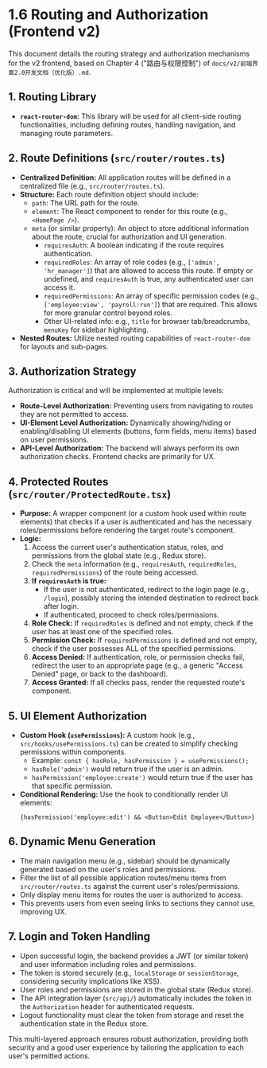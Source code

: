 # 1.6 Routing and Authorization (Frontend v2)

This document details the routing strategy and authorization mechanisms for the v2 frontend, based on Chapter 4 ("路由与权限控制") of `docs/v2/前端界面2.0开发文档（优化版）.md`.

## 1. Routing Library

*   **`react-router-dom`:** This library will be used for all client-side routing functionalities, including defining routes, handling navigation, and managing route parameters.

## 2. Route Definitions (`src/router/routes.ts`)

*   **Centralized Definition:** All application routes will be defined in a centralized file (e.g., `src/router/routes.ts`).
*   **Structure:** Each route definition object should include:
    *   `path`: The URL path for the route.
    *   `element`: The React component to render for this route (e.g., `<HomePage />`).
    *   `meta` (or similar property): An object to store additional information about the route, crucial for authorization and UI generation.
        *   `requiresAuth`: A boolean indicating if the route requires authentication.
        *   `requiredRoles`: An array of role codes (e.g., `['admin', 'hr_manager']`) that are allowed to access this route. If empty or undefined, and `requiresAuth` is true, any authenticated user can access it.
        *   `requiredPermissions`: An array of specific permission codes (e.g., `['employee:view', 'payroll:run']`) that are required. This allows for more granular control beyond roles.
        *   Other UI-related info: e.g., `title` for browser tab/breadcrumbs, `menuKey` for sidebar highlighting.
*   **Nested Routes:** Utilize nested routing capabilities of `react-router-dom` for layouts and sub-pages.

## 3. Authorization Strategy

Authorization is critical and will be implemented at multiple levels:

*   **Route-Level Authorization:** Preventing users from navigating to routes they are not permitted to access.
*   **UI-Element Level Authorization:** Dynamically showing/hiding or enabling/disabling UI elements (buttons, form fields, menu items) based on user permissions.
*   **API-Level Authorization:** The backend will always perform its own authorization checks. Frontend checks are primarily for UX.

## 4. Protected Routes (`src/router/ProtectedRoute.tsx`)

*   **Purpose:** A wrapper component (or a custom hook used within route elements) that checks if a user is authenticated and has the necessary roles/permissions before rendering the target route's component.
*   **Logic:**
    1.  Access the current user's authentication status, roles, and permissions from the global state (e.g., Redux store).
    2.  Check the `meta` information (e.g., `requiresAuth`, `requiredRoles`, `requiredPermissions`) of the route being accessed.
    3.  **If `requiresAuth` is true:**
        *   If the user is not authenticated, redirect to the login page (e.g., `/login`), possibly storing the intended destination to redirect back after login.
        *   If authenticated, proceed to check roles/permissions.
    4.  **Role Check:** If `requiredRoles` is defined and not empty, check if the user has at least one of the specified roles.
    5.  **Permission Check:** If `requiredPermissions` is defined and not empty, check if the user possesses ALL of the specified permissions.
    6.  **Access Denied:** If authentication, role, or permission checks fail, redirect the user to an appropriate page (e.g., a generic "Access Denied" page, or back to the dashboard).
    7.  **Access Granted:** If all checks pass, render the requested route's component.

## 5. UI Element Authorization

*   **Custom Hook (`usePermissions`):** A custom hook (e.g., `src/hooks/usePermissions.ts`) can be created to simplify checking permissions within components.
    *   Example: `const { hasRole, hasPermission } = usePermissions();`
    *   `hasRole('admin')` would return true if the user is an admin.
    *   `hasPermission('employee:create')` would return true if the user has that specific permission.
*   **Conditional Rendering:** Use the hook to conditionally render UI elements:
    ```tsx
    {hasPermission('employee:edit') && <Button>Edit Employee</Button>}
    ```

## 6. Dynamic Menu Generation

*   The main navigation menu (e.g., sidebar) should be dynamically generated based on the user's roles and permissions.
*   Filter the list of all possible application routes/menu items from `src/router/routes.ts` against the current user's roles/permissions.
*   Only display menu items for routes the user is authorized to access.
*   This prevents users from even seeing links to sections they cannot use, improving UX.

## 7. Login and Token Handling

*   Upon successful login, the backend provides a JWT (or similar token) and user information including roles and permissions.
*   The token is stored securely (e.g., `localStorage` or `sessionStorage`, considering security implications like XSS).
*   User roles and permissions are stored in the global state (Redux store).
*   The API integration layer (`src/api/`) automatically includes the token in the `Authorization` header for authenticated requests.
*   Logout functionality must clear the token from storage and reset the authentication state in the Redux store.

This multi-layered approach ensures robust authorization, providing both security and a good user experience by tailoring the application to each user's permitted actions. 